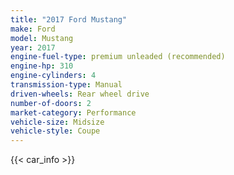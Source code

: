 ```yaml
---
title: "2017 Ford Mustang"
make: Ford
model: Mustang
year: 2017
engine-fuel-type: premium unleaded (recommended)
engine-hp: 310
engine-cylinders: 4
transmission-type: Manual
driven-wheels: Rear wheel drive
number-of-doors: 2
market-category: Performance
vehicle-size: Midsize
vehicle-style: Coupe
---
```


{{< car_info >}}

